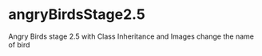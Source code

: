 # angryBirdsStage2.5
Angry Birds stage 2.5 with Class Inheritance and Images
change the name of bird